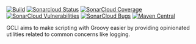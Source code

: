 [![Build](https://github.com/marcwrobel/gcli/workflows/build/badge.svg)](https://github.com/marcwrobel/gcli/actions)
[![Sonarcloud Status](https://sonarcloud.io/api/project_badges/measure?project=fr.marcwrobel:gcli&metric=alert_status)](https://sonarcloud.io/dashboard?id=fr.marcwrobel:gcli)
[![SonarCloud Coverage](https://sonarcloud.io/api/project_badges/measure?project=fr.marcwrobel:gcli&metric=coverage)](https://sonarcloud.io/dashboard?id=fr.marcwrobel:gcli)
[![SonarCloud Vulnerabilities](https://sonarcloud.io/api/project_badges/measure?project=fr.marcwrobel:gcli&metric=bugs)](https://sonarcloud.io/dashboard?id=fr.marcwrobel:gcli)
[![SonarCloud Bugs](https://sonarcloud.io/api/project_badges/measure?project=fr.marcwrobel:gcli&metric=vulnerabilities)](https://sonarcloud.io/dashboard?id=fr.marcwrobel:gcli)
[![Maven Central](https://img.shields.io/maven-central/v/fr.marcwrobel/gcli.svg?label=Maven%20Central)](https://search.maven.org/search?q=g:%22fr.marcwrobel%22%20AND%20a:%22gcli%22)

GCLI aims to make scripting with Groovy easier by providing opinionated utilities related to common
concerns like logging.
